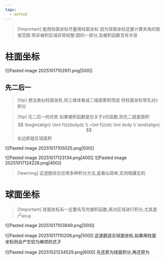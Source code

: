 ```yaml
---
tags:
  - method
---
```





>[!important] 能用柱面坐标尽量用柱面坐标
>因为球面坐标还要计算夹角的取值范围
>除非被积区域非常规整:圆的一部分,及被积函数含有半径

# 柱面坐标

![[Pasted image 20251017102811.png|500]]
## 先二后一
>[!tip] 想法类似柱面坐标,将三维体看成二维面累积而成
>但柱面坐标常先对z积分

>[!tip] 先二后一的优势
>如果被积函数是仅关于z的函数,则先二就是面积
>$$
>\begin{align} 
>\iiint f(z)dxdydz \\
=\int f(z)dz \iint dxdy \\
\end{align}
>$$
>右边即是区域面积


![[Pasted image 20251017105025.png|500]]

![[Pasted image 20251017123134.png|400]]
![[Pasted image 20251017124228.png|400]]
>[!warning] 这道题综合应用多种积分方法,虽看似简单,实则暗藏玄机


# 球面坐标

>[!important] 球面坐标系一定要先写完被积函数,再对区域进行积分,尤其是$r^2\sin\varphi$


![[Pasted image 20251017103949.png|500]]

![[Pasted image 20251017110208.png|500]]
这道题适合球面坐标,如果用柱面坐标则会产生较为麻烦的式子

![[Pasted image 20251021234529.png|600]]
先还原为球面积分,再还原为









